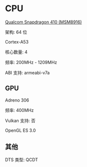 # CPU

[Qualcom Snapdragon 410 (MSM8916)](https://www.qualcomm.com/products/mobile/snapdragon/smartphones/snapdragon-4-series-mobile-platforms/snapdragon-processors-410)

架构: 64 位

Cortex-A53

核心数量: 4

频率: 200MHz - 1209MHz

ABI 支持: armeabi-v7a

## GPU

Adreno 306

频率: 400MHz

Vulkan 支持: 否

OpenGL ES 3.0

## 其他

DTS 类型: QCDT
